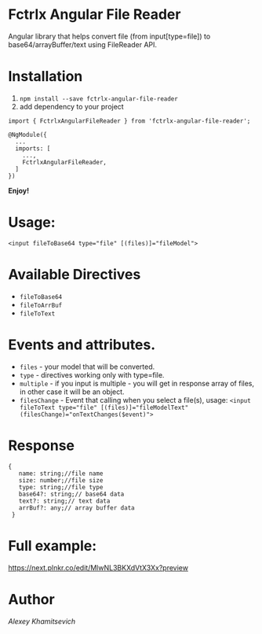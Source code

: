 # Fctrlx Angular File Reader
Angular library that helps convert file (from input[type=file]) to base64/arrayBuffer/text using FileReader API.

# Installation

1. `npm install --save fctrlx-angular-file-reader`
2. add dependency to your project

```
import { FctrlxAngularFileReader } from 'fctrlx-angular-file-reader';

@NgModule({
  ...
  imports: [
    ...,
    FctrlxAngularFileReader,
  ]
})
```

**Enjoy!**

# Usage:
`<input fileToBase64 type="file" [(files)]="fileModel">`

# Available Directives
- `fileToBase64`
- `fileToArrBuf`
- `fileToText`

# Events and attributes.
- `files` - your model that will be converted.
- `type` - directives working only with type=file.
- `multiple` - if you input is multiple - you will get in response array of files, in other case it will be an object.
- `filesChange` - Event that calling when you select a file(s), usage: `<input fileToText type="file" [(files)]="fileModelText" (filesChange)="onTextChanges($event)">`

# Response
```
{
   name: string;//file name
   size: number;//file size 
   type: string;//file type
   base64?: string;// base64 data
   text?: string;// text data
   arrBuf?: any;// array buffer data
 }
 ```

# Full example:
https://next.plnkr.co/edit/MlwNL3BKXdVtX3Xx?preview

# Author
_Alexey Khamitsevich_
